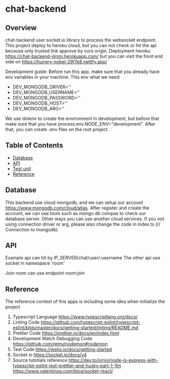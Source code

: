 # chat-backend

## Overview

chat-backend user socket.io library to process the websocket endpoint.
This project deploy to heroku cloud, but you can not check or hit the api because only trusted link approve by cors origin.
Deployment heroku https://chat-backend-jimmi.herokuapp.com/ but you can visit the front end side on https://hungry-nobel-29f7e8.netlify.app/

Development guide:
Before run this app, make sure that you already have env variables in your machine.
This env what we need:

- DEV_MONGODB_DRIVER=''
- DEV_MONGODB_USERNAME=''
- DEV_MONGODB_PASSWORD=''
- DEV_MONGODB_HOST=''
- DEV_MONGODB_ARG=''

We use dotenv to create the environment in development, but before that make sure that you have process.env.NODE_ENV="development".
After that, you can create .env files on the root project.

## Table of Contents

- [Database](#database)
- [API](#api)
- [Test unit](#testunit)
- [Reference](#reference)

## Database

This backend use cloud mongodb, and we can setup our account https://www.mongodb.com/cloud/atlas.
After register and create the account, we can use tools such as mongo db compas to check our database server.
Other ways you can use another cloud services. If you not using connection driver or arg, please also change the code in index.ts (// Connection to mongodb)

## API

Example api can hit by IP_SERVER/chat/user/:username
The other api use socket in namespace 'room'

Join room can use endpoint room:join

## Reference

The reference context of this apps is including some idea when initialize the project

1. Typescript Language
   https://www.typescriptlang.org/docs/
2. Linting Code
   https://github.com/typescript-eslint/typescript-eslint/blob/master/docs/getting-started/linting/README.md
3. Prettier Code
   https://prettier.io/docs/en/index.html
4. Development Watch Debugging Code
   https://github.com/remy/nodemon#nodemon
5. Test Code
   https://jestjs.io/docs/getting-started
6. Socket io
   https://socket.io/docs/v4
7. Source tutotials reference
   https://dev.to/ornio/node-js-express-with-typescript-eslint-jest-prettier-and-husky-part-1-1lin
   https://www.valentinog.com/blog/socket-react/
